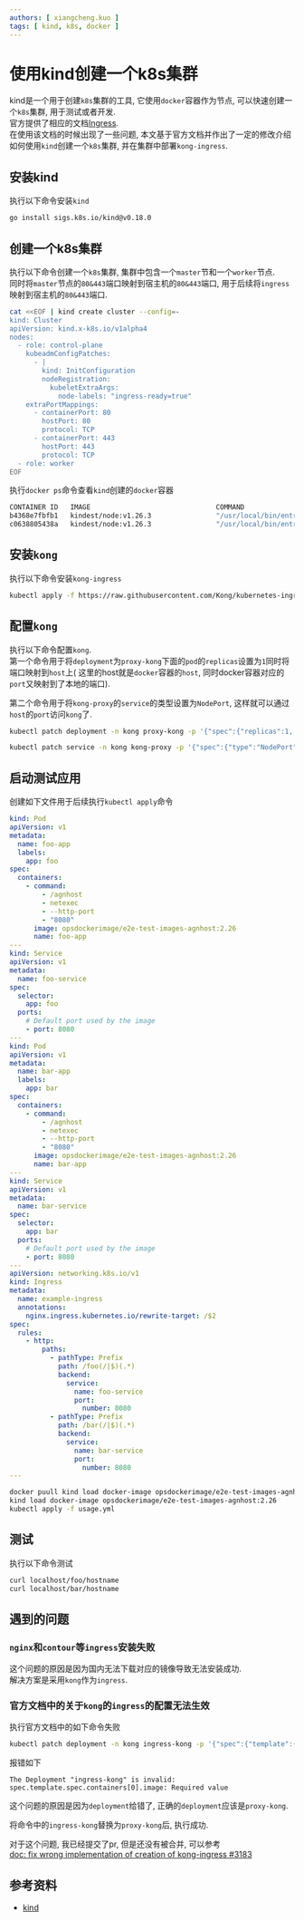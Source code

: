 ```yaml
---
authors: [ xiangcheng.kuo ]
tags: [ kind, k8s, docker ]
---
```


# 使用kind创建一个k8s集群

kind是一个用于创建`k8s`集群的工具, 它使用`docker`容器作为节点, 可以快速创建一个`k8s`集群, 用于测试或者开发.<br/>
官方提供了相应的文档[Ingress](https://kind.sigs.k8s.io/docs/user/ingress/).<br/>
在使用该文档的时候出现了一些问题, 本文基于官方文档并作出了一定的修改介绍如何使用`kind`创建一个`k8s`集群,
并在集群中部署`kong-ingress`.<br/>

<!--truncate-->

## 安装kind

执行以下命令安装`kind`

```bash
go install sigs.k8s.io/kind@v0.18.0
```

## 创建一个k8s集群

执行以下命令创建一个`k8s`集群, 集群中包含一个`master`节和一个`worker`节点.<br/>
同时将`master`节点的`80&443`端口映射到宿主机的`80&443`端口, 用于后续将`ingress`映射到宿主机的`80&443`端口.<br/>

```bash
cat <<EOF | kind create cluster --config=-
kind: Cluster
apiVersion: kind.x-k8s.io/v1alpha4
nodes:
  - role: control-plane
    kubeadmConfigPatches:
      - |
        kind: InitConfiguration
        nodeRegistration:
          kubeletExtraArgs:
            node-labels: "ingress-ready=true"
    extraPortMappings:
      - containerPort: 80
        hostPort: 80
        protocol: TCP
      - containerPort: 443
        hostPort: 443
        protocol: TCP
  - role: worker
EOF
```

执行`docker ps`命令查看`kind`创建的`docker`容器

```bash
CONTAINER ID   IMAGE                               COMMAND                  CREATED       STATUS       PORTS                                                                 NAMES
b4368e7fbfb1   kindest/node:v1.26.3                "/usr/local/bin/entr…"   2 hours ago   Up 2 hours   0.0.0.0:80->80/tcp, 0.0.0.0:443->443/tcp, 127.0.0.1:45145->6443/tcp   kind-control-plane
c0638805438a   kindest/node:v1.26.3                "/usr/local/bin/entr…"   2 hours ago   Up 2 hours                                                                         kind-worker
```

## 安装`kong`

执行以下命令安装`kong-ingress`

```bash
kubectl apply -f https://raw.githubusercontent.com/Kong/kubernetes-ingress-controller/main/deploy/single/all-in-one-dbless.yaml
```

## 配置`kong`

执行以下命令配置`kong`.<br/>
第一个命令用于将`deployment`为`proxy-kong`下面的`pod`的`replicas`设置为`1`同时将端口映射到`host`上(
这里的host就是`docker`容器的`host`, 同时docker容器对应的`port`又映射到了本地的端口).<br/>

第二个命令用于将`kong-proxy`的`service`的类型设置为`NodePort`, 这样就可以通过`host`的`port`访问`kong`了.

```bash
kubectl patch deployment -n kong proxy-kong -p '{"spec":{"replicas":1, "template":{"spec":{"containers":[{"name":"proxy", "ports":[{"containerPort":8000,"hostPort":80,"name":"proxy","protocol":"TCP"},{"containerPort":8443,"hostPort":443,"name":"proxy-ssl","protocol":"TCP"}]}],"nodeSelector":{"ingress-ready":"true"},"tolerations":[{"key":"node-role.kubernetes.io/control-plane","operator":"Equal","effect":"NoSchedule"},{"key":"node-role.kubernetes.io/master","operator":"Equal","effect":"NoSchedule"}]}}}}'
```

```bash
kubectl patch service -n kong kong-proxy -p '{"spec":{"type":"NodePort"}}'
```

## 启动测试应用

创建如下文件用于后续执行`kubectl apply`命令

```yaml title="usage.yml"
kind: Pod
apiVersion: v1
metadata:
  name: foo-app
  labels:
    app: foo
spec:
  containers:
    - command:
        - /agnhost
        - netexec
        - --http-port
        - "8080"
      image: opsdockerimage/e2e-test-images-agnhost:2.26
      name: foo-app
---
kind: Service
apiVersion: v1
metadata:
  name: foo-service
spec:
  selector:
    app: foo
  ports:
    # Default port used by the image
    - port: 8080
---
kind: Pod
apiVersion: v1
metadata:
  name: bar-app
  labels:
    app: bar
spec:
  containers:
    - command:
        - /agnhost
        - netexec
        - --http-port
        - "8080"
      image: opsdockerimage/e2e-test-images-agnhost:2.26
      name: bar-app
---
kind: Service
apiVersion: v1
metadata:
  name: bar-service
spec:
  selector:
    app: bar
  ports:
    # Default port used by the image
    - port: 8080
---
apiVersion: networking.k8s.io/v1
kind: Ingress
metadata:
  name: example-ingress
  annotations:
    nginx.ingress.kubernetes.io/rewrite-target: /$2
spec:
  rules:
    - http:
        paths:
          - pathType: Prefix
            path: /foo(/|$)(.*)
            backend:
              service:
                name: foo-service
                port:
                  number: 8080
          - pathType: Prefix
            path: /bar(/|$)(.*)
            backend:
              service:
                name: bar-service
                port:
                  number: 8080
---
```

```bash
docker puull kind load docker-image opsdockerimage/e2e-test-images-agnhost:2.26s
kind load docker-image opsdockerimage/e2e-test-images-agnhost:2.26
kubectl apply -f usage.yml
```

## 测试

执行以下命令测试

```bash
curl localhost/foo/hostname
curl localhost/bar/hostname
```

## 遇到的问题

### `nginx`和`contour`等`ingress`安装失败

这个问题的原因是因为国内无法下载对应的镜像导致无法安装成功.<br/>
解决方案是采用`kong`作为`ingress`.<br/>

### 官方文档中的关于`kong`的`ingress`的配置无法生效

执行官方文档中的如下命令失败

```bash
kubectl patch deployment -n kong ingress-kong -p '{"spec":{"template":{"spec":{"containers":[{"name":"proxy","ports":[{"containerPort":8000,"hostPort":80,"name":"proxy","protocol":"TCP"},{"containerPort":8443,"hostPort":443,"name":"proxy-ssl","protocol":"TCP"}]}],"nodeSelector":{"ingress-ready":"true"},"tolerations":[{"key":"node-role.kubernetes.io/control-plane","operator":"Equal","effect":"NoSchedule"},{"key":"node-role.kubernetes.io/master","operator":"Equal","effect":"NoSchedule"}]}}}}'
```

报错如下

```log
The Deployment "ingress-kong" is invalid: spec.template.spec.containers[0].image: Required value
```

这个问题的原因是因为`deployment`给错了, 正确的`deployment`应该是`proxy-kong`.<br/>

将命令中的`ingress-kong`替换为`proxy-kong`后, 执行成功.<br/>

对于这个问题, 我已经提交了pr, 但是还没有被合并, 可以参考<br/>
[doc: fix wrong implementation of creation of kong-ingress #3183](https://github.com/kubernetes-sigs/kind/pull/3183)

## 参考资料

- [kind](https://kind.sigs.k8s.io/)